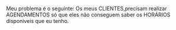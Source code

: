 Meu problema é o seguinte:
Os meus CLIENTES,precisam realizar AGENDAMENTOS
só que eles não conseguem saber os HORÁRIOS 
disponiveis que eu tenho.
